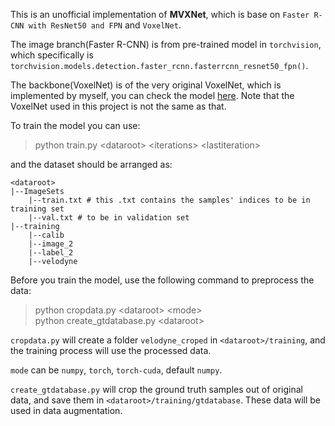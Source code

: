 This is an unofficial implementation of <b>MVXNet</b>, 
which is base on `Faster R-CNN with ResNet50 and FPN` and 
`VoxelNet`.

The image branch(Faster R-CNN) is from pre-trained model in 
`torchvision`, which specifically is `torchvision.models.detection.faster_rcnn.fasterrcnn_resnet50_fpn()`.

The backbone(VoxelNet) is of the very original VoxelNet, which
is implemented by myself, you can check the model [here](https://github.com/MakiseChris666/VoxelNet-Makise).
Note that the VoxelNet used in this project is not the same as that.

To train the model you can use: 
> python train.py &lt;dataroot&gt; &lt;iterations&gt; &lt;lastiteration&gt;

and the dataset should be arranged as:

``````````
<dataroot>
|--ImageSets  
    |--train.txt # this .txt contains the samples' indices to be in training set 
    |--val.txt # to be in validation set 
|--training 
    |--calib 
    |--image_2 
    |--label_2 
    |--velodyne
````````````

Before you train the model, use the following command to preprocess the data:
> python cropdata.py &lt;dataroot&gt; &lt;mode&gt; \
> python create_gtdatabase.py &lt;dataroot&gt;

`cropdata.py` will create a folder `velodyne_croped` in 
`<dataroot>/training`, and the training process will use
the processed data.

`mode` can be `numpy`, `torch`, `torch-cuda`, default `numpy`.

`create_gtdatabase.py` will crop the ground truth samples out
of original data, and save them in `<dataroot>/training/gtdatabase`.
These data will be used in data augmentation.